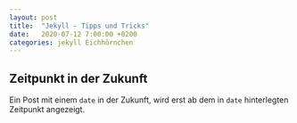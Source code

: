 ```yaml
---
layout: post
title:  "Jekyll - Tipps und Tricks"
date:   2020-07-12 7:00:00 +0200
categories: jekyll Eichhörnchen
---
```


## Zeitpunkt in der Zukunft
Ein Post mit einem `date` in der Zukunft, wird erst ab dem in `date` hinterlegten Zeitpunkt angezeigt.